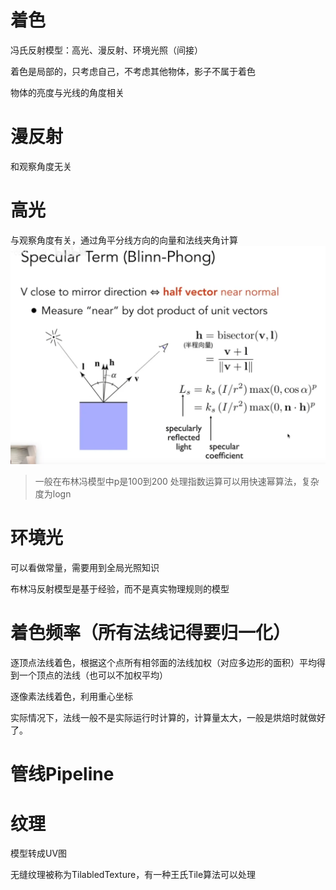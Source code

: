 # 着色
冯氏反射模型：高光、漫反射、环境光照（间接）

着色是局部的，只考虑自己，不考虑其他物体，影子不属于着色

物体的亮度与光线的角度相关

# 漫反射
和观察角度无关

# 高光
与观察角度有关，通过角平分线方向的向量和法线夹角计算
![图片](./Image/07_01.png)
> 一般在布林冯模型中p是100到200
> 处理指数运算可以用快速幂算法，复杂度为logn

# 环境光
可以看做常量，需要用到全局光照知识

布林冯反射模型是基于经验，而不是真实物理规则的模型

# 着色频率（所有法线记得要归一化）
逐顶点法线着色，根据这个点所有相邻面的法线加权（对应多边形的面积）平均得到一个顶点的法线（也可以不加权平均）

逐像素法线着色，利用重心坐标

实际情况下，法线一般不是实际运行时计算的，计算量太大，一般是烘焙时就做好了。

# 管线Pipeline

# 纹理
模型转成UV图

无缝纹理被称为TilabledTexture，有一种王氏Tile算法可以处理

